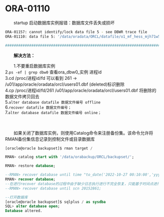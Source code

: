 # ORA-01110

　　startup 启动数据库实例报错：数据库文件丢失或损坏

```bash
ORA-01157: cannot identify/lock data file 5 - see DBWR trace file
ORA-01110: data file 5: '/data/oradata/ORCL/datafile/o1_mf_hess_mjh71w5r_.dbf'

###########################################################################################


```

　　**解决方法：** 

　　1.不要重启数据库实例  
2.`ps -ef | grep dbw0`​ 查看ora\_dbw0\_实例 进程id  
3.cd /proc/进程id/fd    可以看到 261 -\> /u01/app/oracle/oradata/orcl/users01.dbf (deleted)标识删除  
4.cp /proc/进程id/fd/261  /u01/app/oracle/oradata/orcl/users01.dbf 将删除的数据文件拷贝回去  
5.`alter database datafile 数据文件编号 offline`​  
6.`recover datafile 数据文件编号；`​  
7.`alter database datafile 数据文件编号 online；`​

　　‍

　　如果关闭了数据库实例，则使用Catalog命令来注册备份集。该命令允许将RMAN备份集信息记录到控制文件或目录数据库

```sql
[oracle@oracle backupset]$ rman target /

RMAN> catalog start with '/data/orabackup/ORCL/backupset/';

RMAN> restore database;

--RMAN> recover database until time "to_date('2022-10-27 00:10:00','yyyy-mm-dd hh24:mi:ss')"; --基于时间点恢复
RMAN> recover database;
--在进行recover database的过程中由于缺少日志执行进行不完全恢复，只能基于时间点进行恢复
--RMAN> recover database until scn 20152861;

--打开数据库
[oracle@oracle backupset]$ sqlplus / as sysdba
SQL> alter database open;
Database altered.

```

　　‍

　　‍
